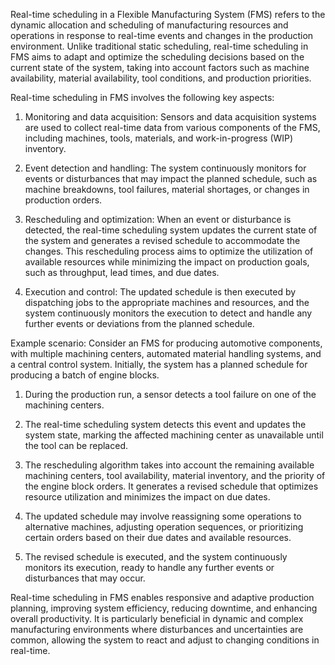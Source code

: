 Real-time scheduling in a Flexible Manufacturing System (FMS) refers to the dynamic allocation and scheduling of manufacturing resources and operations in response to real-time events and changes in the production environment. Unlike traditional static scheduling, real-time scheduling in FMS aims to adapt and optimize the scheduling decisions based on the current state of the system, taking into account factors such as machine availability, material availability, tool conditions, and production priorities.

Real-time scheduling in FMS involves the following key aspects:

1. Monitoring and data acquisition: Sensors and data acquisition systems are used to collect real-time data from various components of the FMS, including machines, tools, materials, and work-in-progress (WIP) inventory.

2. Event detection and handling: The system continuously monitors for events or disturbances that may impact the planned schedule, such as machine breakdowns, tool failures, material shortages, or changes in production orders.

3. Rescheduling and optimization: When an event or disturbance is detected, the real-time scheduling system updates the current state of the system and generates a revised schedule to accommodate the changes. This rescheduling process aims to optimize the utilization of available resources while minimizing the impact on production goals, such as throughput, lead times, and due dates.

4. Execution and control: The updated schedule is then executed by dispatching jobs to the appropriate machines and resources, and the system continuously monitors the execution to detect and handle any further events or deviations from the planned schedule.

Example scenario:
Consider an FMS for producing automotive components, with multiple machining centers, automated material handling systems, and a central control system. Initially, the system has a planned schedule for producing a batch of engine blocks.

1. During the production run, a sensor detects a tool failure on one of the machining centers.

2. The real-time scheduling system detects this event and updates the system state, marking the affected machining center as unavailable until the tool can be replaced.

3. The rescheduling algorithm takes into account the remaining available machining centers, tool availability, material inventory, and the priority of the engine block orders. It generates a revised schedule that optimizes resource utilization and minimizes the impact on due dates.

4. The updated schedule may involve reassigning some operations to alternative machines, adjusting operation sequences, or prioritizing certain orders based on their due dates and available resources.

5. The revised schedule is executed, and the system continuously monitors its execution, ready to handle any further events or disturbances that may occur.

Real-time scheduling in FMS enables responsive and adaptive production planning, improving system efficiency, reducing downtime, and enhancing overall productivity. It is particularly beneficial in dynamic and complex manufacturing environments where disturbances and uncertainties are common, allowing the system to react and adjust to changing conditions in real-time.